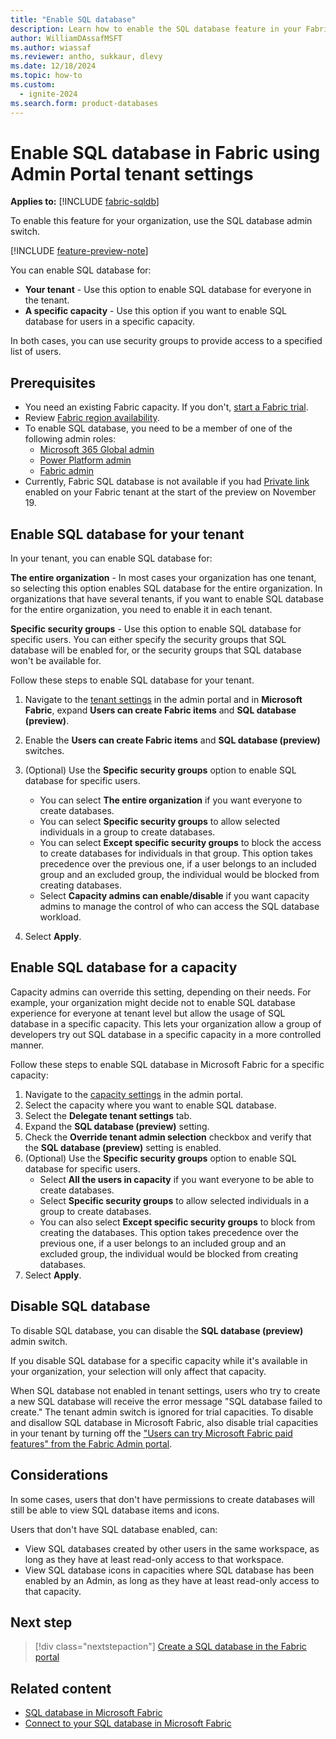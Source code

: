 ```yaml
---
title: "Enable SQL database"
description: Learn how to enable the SQL database feature in your Fabric tenant settings.
author: WilliamDAssafMSFT
ms.author: wiassaf
ms.reviewer: antho, sukkaur, dlevy
ms.date: 12/18/2024
ms.topic: how-to
ms.custom:
  - ignite-2024
ms.search.form: product-databases
---
```

# Enable SQL database in Fabric using Admin Portal tenant settings

**Applies to:** [!INCLUDE [fabric-sqldb](../includes/applies-to-version/fabric-sqldb.md)]

To enable this feature for your organization, use the SQL database admin switch.

[!INCLUDE [feature-preview-note](../../includes/feature-preview-note.md)]

You can enable SQL database for:

- **Your tenant** - Use this option to enable SQL database for everyone in the tenant.
- **A specific capacity** - Use this option if you want to enable SQL database for users in a specific capacity.

In both cases, you can use security groups to provide access to a specified list of users.

## Prerequisites

- You need an existing Fabric capacity. If you don't, [start a Fabric trial](../../get-started/fabric-trial.md).
- Review [Fabric region availability](../../admin/region-availability.md).
- To enable SQL database, you need to be a member of one of the following admin roles:
  - [Microsoft 365 Global admin](../../admin/microsoft-fabric-admin.md#microsoft-365-admin-roles)
  - [Power Platform admin](../../admin/microsoft-fabric-admin.md#power-platform-and-fabric-admin-roles)
  - [Fabric admin](../../admin/microsoft-fabric-admin.md#power-platform-and-fabric-admin-roles)
- Currently, Fabric SQL database is not available if you had [Private link](../../security/security-private-links-overview.md) enabled on your Fabric tenant at the start of the preview on November 19.

## Enable SQL database for your tenant

In your tenant, you can enable SQL database for:

 **The entire organization** - In most cases your organization has one tenant, so selecting this option enables SQL database for the entire organization. In organizations that have several tenants, if you want to enable SQL database for the entire organization, you need to enable it in each tenant.

 **Specific security groups** - Use this option to enable SQL database for specific users. You can either specify the security groups that SQL database will be enabled for, or the security groups that SQL database won't be available for.

Follow these steps to enable SQL database for your tenant.

1. Navigate to the [tenant settings](../../admin/tenant-settings-index.md) in the admin portal and in **Microsoft Fabric**, expand **Users can create Fabric items** and **SQL database (preview)**.
1. Enable the **Users can create Fabric items** and **SQL database (preview)** switches.

1. (Optional) Use the **Specific security groups** option to enable SQL database for specific users.
    - You can select **The entire organization** if you want everyone to create databases.
    - You can select **Specific security groups** to allow selected individuals in a group to create databases.
    - You can select **Except specific security groups** to block the access to create databases for individuals in that group. This option takes precedence over the previous one, if a user belongs to an included group and an excluded group, the individual would be blocked from creating databases.
    - Select **Capacity admins can enable/disable** if you want capacity admins to manage the control of who can access the SQL database workload.
1. Select **Apply**.

## Enable SQL database for a capacity

Capacity admins can override this setting, depending on their needs. For example, your organization might decide not to enable SQL database experience for everyone at tenant level but allow the usage of SQL database in a specific capacity. This lets your organization allow a group of developers try out SQL database in a specific capacity in a more controlled manner.

Follow these steps to enable SQL database in Microsoft Fabric for a specific capacity:

1. Navigate to the [capacity settings](../../admin/service-admin-portal-capacity-settings.md) in the admin portal.
1. Select the capacity where you want to enable SQL database.
1. Select the **Delegate tenant settings** tab.
1. Expand the **SQL database (preview)** setting.
1. Check the **Override tenant admin selection** checkbox and verify that the **SQL database (preview)** setting is enabled.
1. (Optional) Use the **Specific security groups** option to enable SQL database for specific users.
    - Select **All the users in capacity** if you want everyone to be able to create databases.
    - Select **Specific security groups** to allow selected individuals in a group to create databases.
    - You can also select **Except specific security groups** to block from creating the databases. This option takes precedence over the previous one, if a user belongs to an included group and an excluded group, the individual would be blocked from creating databases.
1. Select **Apply**.

## Disable SQL database

To disable SQL database, you can disable the **SQL database (preview)** admin switch.

If you disable SQL database for a specific capacity while it's available in your organization, your selection will only affect that capacity.

When SQL database not enabled in tenant settings, users who try to create a new SQL database will receive the error message "SQL database failed to create." The tenant admin switch is ignored for trial capacities. To disable and disallow SQL database in Microsoft Fabric, also disable trial capacities in your tenant by turning off the ["Users can try Microsoft Fabric paid features" from the Fabric Admin portal](../../admin/service-admin-portal-help-support.md).

## Considerations

In some cases, users that don't have permissions to create databases will still be able to view SQL database items and icons.

Users that don't have SQL database enabled, can:

- View SQL databases created by other users in the same workspace, as long as they have at least read-only access to that workspace.
- View SQL database icons in capacities where SQL database has been enabled by an Admin, as long as they have at least read-only access to that capacity.

## Next step

> [!div class="nextstepaction"]
> [Create a SQL database in the Fabric portal](create.md)

## Related content

- [SQL database in Microsoft Fabric](overview.md)
- [Connect to your SQL database in Microsoft Fabric](connect.md)
